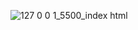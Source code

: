 ![127 0 0 1_5500_index html](https://github.com/yangharry/SpreadSheet/assets/120225915/ea476bab-708e-4466-93e3-794846e49be6)
